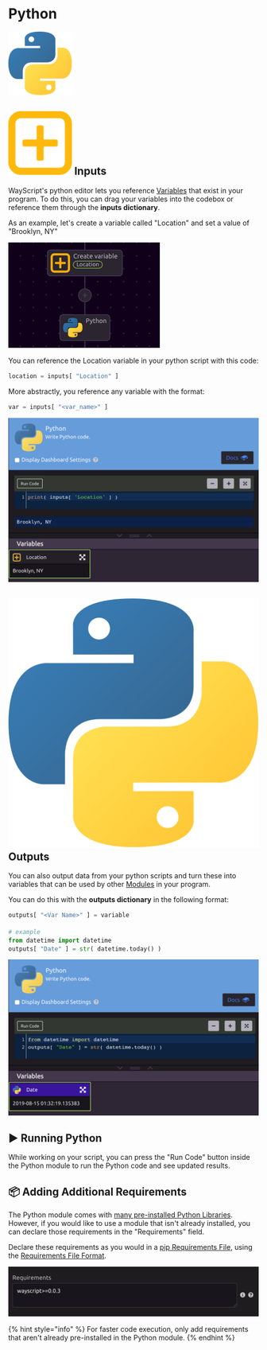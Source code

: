 # Python

![Write Python code.](../../../.gitbook/assets/python_128x128.png)

## ![](../../../.gitbook/assets/create_var.png) Inputs

WayScript's python editor lets you reference [Variables](../../../getting_started/variables.md) that exist in your program. To do this, you can drag your variables into the codebox or reference them through the **inputs dictionary**.

As an example, let's create a variable called "Location" and set a value of "Brooklyn, NY"

![](../../../.gitbook/assets/screenshot-2019-07-16-14.03.23.png)

You can reference the Location variable in your python script with this code:

```python
location = inputs[ "Location" ]
```

More abstractly, you reference any variable with the format:

```python
var = inputs[ "<var_name>" ] 
```

![](../../../.gitbook/assets/screen-shot-2019-08-14-at-10.30.31-pm.png)

## ![](../../../.gitbook/assets/python.png) Outputs

You can also output data from your python scripts and turn these into variables that can be used by other [Modules](../../../getting_started/modules.md) in your program. 

You can do this with the **outputs dictionary** in the following format:

```python
outputs[ "<Var Name>" ] = variable

# example
from datetime import datetime
outputs[ "Date" ] = str( datetime.today() )
```

![](../../../.gitbook/assets/screen-shot-2019-08-14-at-10.32.30-pm.png)

## ▶ Running Python

While working on your script, you can press the "Run Code" button inside the Python module to run the Python code and see updated results.

## 📦 Adding Additional Requirements

The Python module comes with [many pre-installed Python Libraries](libraries.md). However, if you would like to use a module that isn't already installed, you can declare those requirements in the "Requirements" field.

Declare these requirements as you would in a [pip Requirements File](https://pip.pypa.io/en/stable/user_guide/#requirements-files), using the [Requirements File Format](https://pip.pypa.io/en/stable/reference/pip_install/#requirements-file-format).

![](../../../.gitbook/assets/screen-shot-2019-08-14-at-10.27.30-pm.png)

{% hint style="info" %}
For faster code execution, only add requirements that aren't already pre-installed in the Python module.
{% endhint %}

